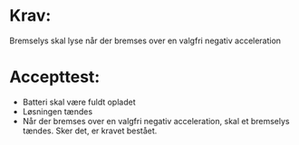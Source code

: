 # Krav: 
Bremselys skal lyse når der bremses over en valgfri negativ acceleration

# Accepttest: 
- Batteri skal være fuldt opladet 
- Løsningen tændes 
- Når der bremses over en valgfri negativ acceleration, skal et bremselys tændes. Sker det, er kravet bestået.
